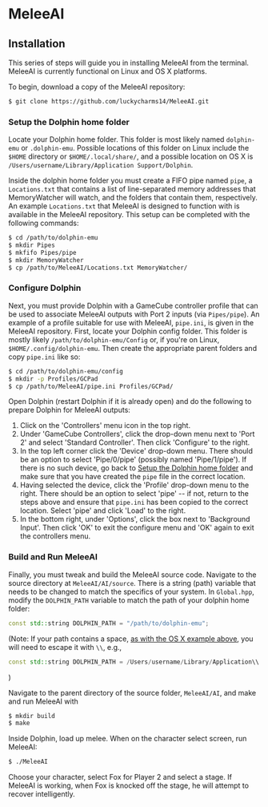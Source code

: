 # MeleeAI

## Installation

This series of steps will guide you in installing MeleeAI from the terminal.
MeleeAI is currently functional on Linux and OS X platforms.

To begin, download a copy of the MeleeAI repository:

```bash
$ git clone https://github.com/luckycharms14/MeleeAI.git
```

### Setup the Dolphin home folder

Locate your Dolphin home folder.
This folder is most likely named `dolphin-emu` or `.dolphin-emu`.
Possible locations of this folder on Linux include the `$HOME` directory or `$HOME/.local/share/`, and a possible location on OS X is `/Users/username/Library/Application Support/Dolphin`.

Inside the dolphin home folder you must create a FIFO pipe named `pipe`, a `Locations.txt` that contains a list of line-separated memory addresses that MemoryWatcher will watch, and the folders that contain them, respectively.
An example `Locations.txt` that MeleeAI is designed to function with is available in the MeleeAI repository.
This setup can be completed with the following commands:

```bash
$ cd /path/to/dolphin-emu
$ mkdir Pipes
$ mkfifo Pipes/pipe
$ mkdir MemoryWatcher
$ cp /path/to/MeleeAI/Locations.txt MemoryWatcher/
```

### Configure Dolphin

Next, you must provide Dolphin with a GameCube controller profile that can be used to associate MeleeAI outputs with Port 2 inputs (via `Pipes/pipe`).
An example of a profile suitable for use with MeleeAI, `pipe.ini`, is given in the MeleeAI repository.
First, locate your Dolphin config folder.
This folder is mostly likely `/path/to/dolphin-emu/Config` or, if you're on Linux, `$HOME/.config/dolphin-emu`.
Then create the appropriate parent folders and copy `pipe.ini` like so:

```bash
$ cd /path/to/dolphin-emu/config
$ mkdir -p Profiles/GCPad
$ cp /path/to/MeleeAI/pipe.ini Profiles/GCPad/
```

Open Dolphin (restart Dolphin if it is already open) and do the following to prepare Dolphin for MeleeAI outputs:
1. Click on the 'Controllers' menu icon in the top right.
2. Under 'GameCube Controllers', click the drop-down menu next to 'Port 2' and select 'Standard Controller'.
Then click 'Configure' to the right.
3. In the top left corner click the 'Device' drop-down menu.
There should be an option to select 'Pipe/0/pipe' (possibly named 'Pipe/1/pipe').
If there is no such device, go back to [Setup the Dolphin home folder](#setup-the-dolphin-home-folder) and make sure that you have created the `pipe` file in the correct location.
4. Having selected the device, click the 'Profile' drop-down menu to the right.
There should be an option to select 'pipe' -- if not, return to the steps above and ensure that `pipe.ini` has been copied to the correct location.
Select 'pipe' and click 'Load' to the right.
5. In the bottom right, under 'Options', click the box next to 'Background Input'.
Then click 'OK' to exit the configure menu and 'OK' again to exit the controllers menu.

### Build and Run MeleeAI

Finally, you must tweak and build the MeleeAI source code.
Navigate to the source directory at `MeleeAI/AI/source`.
There is a string (path) variable that needs to be changed to match the specifics of your system.
In `Global.hpp`, modify the `DOLPHIN_PATH` variable to match the path of your dolphin home folder:

```C++
const std::string DOLPHIN_PATH = "/path/to/dolphin-emu";
```
(Note: If your path contains a space, [as with the OS X example above](#setup-the-dolphin-home-folder), you will need to escape it with `\\`, e.g., 
```C++
const std::string DOLPHIN_PATH = /Users/username/Library/Application\\ Support/Dolphin";
```
)

Navigate to the parent directory of the source folder, `MeleeAI/AI`, and make and run MeleeAI with

```bash
$ mkdir build
$ make
```

Inside Dolphin, load up melee.
When on the character select screen, run MeleeAI:

```bash
$ ./MeleeAI
```

Choose your character, select Fox for Player 2 and select a stage.
If MeleeAI is working, when Fox is knocked off the stage, he will attempt to recover intelligently.
